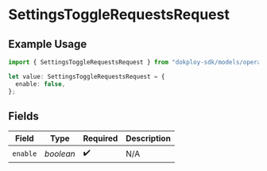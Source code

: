 # SettingsToggleRequestsRequest

## Example Usage

```typescript
import { SettingsToggleRequestsRequest } from "dokploy-sdk/models/operations";

let value: SettingsToggleRequestsRequest = {
  enable: false,
};
```

## Fields

| Field              | Type               | Required           | Description        |
| ------------------ | ------------------ | ------------------ | ------------------ |
| `enable`           | *boolean*          | :heavy_check_mark: | N/A                |
